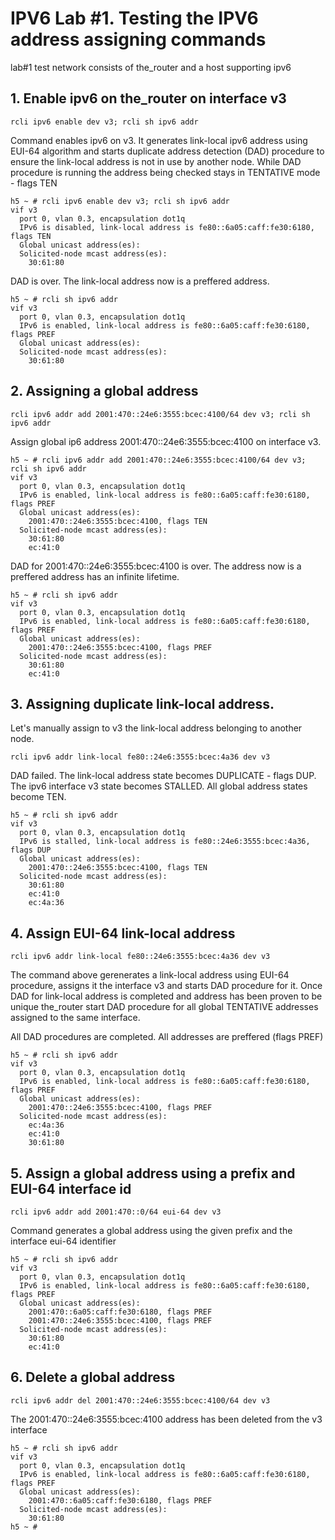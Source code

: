# IPV6 Lab #1. Testing the IPV6 address assigning commands

lab#1 test network consists of the_router and a host supporting ipv6

## 1. Enable ipv6 on the_router on interface v3

	rcli ipv6 enable dev v3; rcli sh ipv6 addr

Command enables ipv6 on v3. It generates link-local ipv6 address using EUI-64 algorithm
and starts duplicate address detection (DAD) procedure to ensure the link-local address
is not in use by another node. While DAD procedure is running the address being checked stays
in TENTATIVE mode - flags TEN

	h5 ~ # rcli ipv6 enable dev v3; rcli sh ipv6 addr
	vif v3
	  port 0, vlan 0.3, encapsulation dot1q
	  IPv6 is disabled, link-local address is fe80::6a05:caff:fe30:6180, flags TEN
	  Global unicast address(es):
	  Solicited-node mcast address(es):
	    30:61:80

DAD is over. The link-local address now is a preffered address.

	h5 ~ # rcli sh ipv6 addr
	vif v3
	  port 0, vlan 0.3, encapsulation dot1q
	  IPv6 is enabled, link-local address is fe80::6a05:caff:fe30:6180, flags PREF
	  Global unicast address(es):
	  Solicited-node mcast address(es):
	    30:61:80


## 2. Assigning a global address

	rcli ipv6 addr add 2001:470::24e6:3555:bcec:4100/64 dev v3; rcli sh ipv6 addr

Assign global ip6 address 2001:470::24e6:3555:bcec:4100 on interface v3.

	h5 ~ # rcli ipv6 addr add 2001:470::24e6:3555:bcec:4100/64 dev v3; rcli sh ipv6 addr
	vif v3
	  port 0, vlan 0.3, encapsulation dot1q
	  IPv6 is enabled, link-local address is fe80::6a05:caff:fe30:6180, flags PREF
	  Global unicast address(es):
	    2001:470::24e6:3555:bcec:4100, flags TEN
	  Solicited-node mcast address(es):
	    30:61:80
	    ec:41:0

DAD for 2001:470::24e6:3555:bcec:4100 is over. The address now is a preffered address
has an infinite lifetime.

	h5 ~ # rcli sh ipv6 addr
	vif v3
	  port 0, vlan 0.3, encapsulation dot1q
	  IPv6 is enabled, link-local address is fe80::6a05:caff:fe30:6180, flags PREF
	  Global unicast address(es):
	    2001:470::24e6:3555:bcec:4100, flags PREF
	  Solicited-node mcast address(es):
	    30:61:80
	    ec:41:0

## 3. Assigning duplicate link-local address.

Let's manually assign to v3 the link-local address belonging to another node.

	rcli ipv6 addr link-local fe80::24e6:3555:bcec:4a36 dev v3

DAD failed. The link-local address state becomes DUPLICATE - flags DUP.
The ipv6 interface v3 state becomes STALLED. All global address states become TEN.

	h5 ~ # rcli sh ipv6 addr
	vif v3
	  port 0, vlan 0.3, encapsulation dot1q
	  IPv6 is stalled, link-local address is fe80::24e6:3555:bcec:4a36, flags DUP
	  Global unicast address(es):
	    2001:470::24e6:3555:bcec:4100, flags TEN
	  Solicited-node mcast address(es):
	    30:61:80
	    ec:41:0
	    ec:4a:36

## 4. Assign EUI-64 link-local address 

	rcli ipv6 addr link-local fe80::24e6:3555:bcec:4a36 dev v3

The command above gerenerates a link-local address using EUI-64 procedure, assigns it the
interface v3 and starts DAD procedure for it. Once DAD for link-local address is completed
and address has been proven to be unique the_router start DAD procedure for all global TENTATIVE
addresses assigned to the same interface.
	
All DAD procedures are completed. All addresses are preffered (flags PREF)
	
	h5 ~ # rcli sh ipv6 addr
	vif v3
	  port 0, vlan 0.3, encapsulation dot1q
	  IPv6 is enabled, link-local address is fe80::6a05:caff:fe30:6180, flags PREF
	  Global unicast address(es):
	    2001:470::24e6:3555:bcec:4100, flags PREF
	  Solicited-node mcast address(es):
	    ec:4a:36
	    ec:41:0
	    30:61:80

## 5. Assign a global address using a prefix and EUI-64 interface id

	rcli ipv6 addr add 2001:470::0/64 eui-64 dev v3

Command generates a global address using the given prefix and the interface eui-64 identifier

	h5 ~ # rcli sh ipv6 addr
	vif v3
	  port 0, vlan 0.3, encapsulation dot1q
	  IPv6 is enabled, link-local address is fe80::6a05:caff:fe30:6180, flags PREF
	  Global unicast address(es):
	    2001:470::6a05:caff:fe30:6180, flags PREF
	    2001:470::24e6:3555:bcec:4100, flags PREF
	  Solicited-node mcast address(es):
	    30:61:80
	    ec:41:0

## 6. Delete a global address

	rcli ipv6 addr del 2001:470::24e6:3555:bcec:4100/64 dev v3
	
The 2001:470::24e6:3555:bcec:4100 address has been deleted from the v3 interface

	h5 ~ # rcli sh ipv6 addr
	vif v3
	  port 0, vlan 0.3, encapsulation dot1q
	  IPv6 is enabled, link-local address is fe80::6a05:caff:fe30:6180, flags PREF
	  Global unicast address(es):
	    2001:470::6a05:caff:fe30:6180, flags PREF
	  Solicited-node mcast address(es):
	    30:61:80
	h5 ~ #
